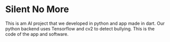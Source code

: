 # Silent No More

This is am AI project that we developed in python and app made in dart. Our python backend uses Tensorflow and cv2 to detect bullying.
This is the code of the app and software.
